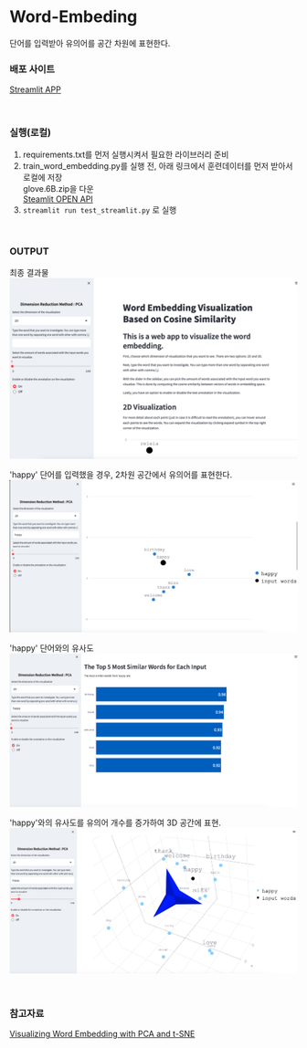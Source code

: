 # Word-Embeding
단어를 입력받아 유의어를 공간 차원에 표현한다.
<br>

### 배포 사이트
[Streamlit APP](https://holly-21-word-embeding-test-streamlit-01gc7i.streamlit.app/)

<br>

### 실행(로컬)

1. requirements.txt를 먼저 실행시켜서 필요한 라이브러리 준비
2. train_word_embedding.py를 실행 전, 아래 링크에서 훈련데이터를 먼저 받아서 로컬에 저장<br>
   glove.6B.zip을 다운<br>
[Steamlit OPEN API](https://medium.com/@avra42/summarizing-scientific-articles-with-openai-and-streamlit-fdee12aa1a2b)
4. `streamlit run test_streamlit.py` 로 실행

<br>

### OUTPUT
최종 결과물
![구현 화면](./img/pic1.png)

'happy' 단어를 입력했을 경우, 2차원 공간에서 유의어를 표현한다.
![happy 2D](./img/pic2.png)

'happy' 단어와의 유사도
![happy similiarity](./img/pic3.png)

'happy'와의 유사도를 유의어 개수를 증가하여 3D 공간에 표현.
![happy 3D](./img/pic4.png)

<br>

### 참고자료
[Visualizing Word Embedding with PCA and t-SNE](https://towardsdatascience.com/visualizing-word-embedding-with-pca-and-t-sne-961a692509f5)
